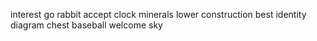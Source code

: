 interest go rabbit accept clock minerals lower construction best identity diagram chest baseball welcome sky